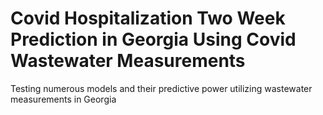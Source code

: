 # Covid Hospitalization Two Week Prediction in Georgia Using Covid Wastewater Measurements 
Testing numerous models and their predictive power utilizing wastewater measurements in Georgia
